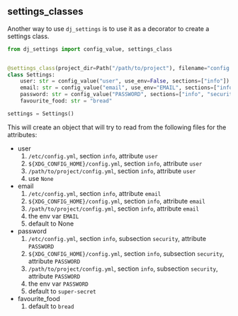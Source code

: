 ## settings_classes

Another way to use `dj_settings` is to use it as a decorator to create a settings class.

```python
from dj_settings import config_value, settings_class


@settings_class(project_dir=Path("/path/to/project"), filename="config.yml")
class Settings:
    user: str = config_value("user", use_env=False, sections=["info"])
    email: str = config_value("email", use_env="EMAIL", sections=["info"])
    password: str = config_value("PASSWORD", sections=["info", "security"], default="super-secret")
    favourite_food: str = "bread"

settings = Settings()
```

This will create an object that will try to read from the following files for the attributes:

-   user
    1. `/etc/config.yml`, section `info`, attribute `user`
    2. `${XDG_CONFIG_HOME}/config.yml`, section `info`, attribute `user`
    3. `/path/to/project/config.yml`, section `info`, attribute `user`
    4. use `None`
-   email
    1. `/etc/config.yml`, section `info`, attribute `email`
    2. `${XDG_CONFIG_HOME}/config.yml`, section `info`, attribute `email`
    3. `/path/to/project/config.yml`, section `info`, attribute `email`
    4. the env var `EMAIL`
    5. default to None
-   password
    1. `/etc/config.yml`, section `info`, subsection `security`, attribute `PASSWORD`
    2. `${XDG_CONFIG_HOME}/config.yml`, section `info`, subsection `security`, attribute `PASSWORD`
    3. `/path/to/project/config.yml`, section `info`, subsection `security`, attribute `PASSWORD`
    4. the env var `PASSWORD`
    5. default to `super-secret`
-   favourite_food
    1. default to `bread`
